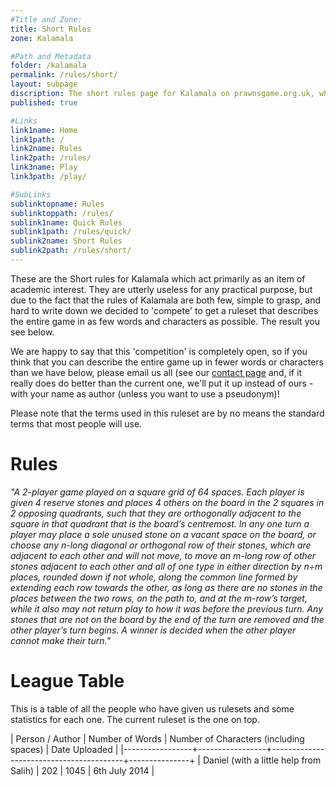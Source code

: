 ```yaml
---
#Title and Zone:
title: Short Rules
zone: Kalamala

#Path and Metadata
folder: /kalamala
permalink: /rules/short/
layout: subpage
discription: The short rules page for Kalamala on prawnsgame.org.uk, where you can learn how to play the abstract strategy board game Kalamala. These rules are more for academic interest than utility.
published: true

#Links
link1name: Home
link1path: /
link2name: Rules
link2path: /rules/
link3name: Play
link3path: /play/

#SubLinks
sublinktopname: Rules
sublinktoppath: /rules/
sublink1name: Quick Rules
sublink1path: /rules/quick/
sublink2name: Short Rules
sublink2path: /rules/short/
---
```


These are the Short rules for Kalamala which act primarily as an item of academic interest. They are utterly useless for any practical purpose, but due to the fact that the rules of Kalamala are both few, simple to grasp, and hard to write down we decided to 'compete' to get a ruleset that describes the entire game in as few words and characters as possible. The result you see below.

We are happy to say that this 'competition' is completely open, so if you think that you can describe the entire game up in fewer words or characters than we have below, please email us all (see our [contact page](/contact/) and, if it really does do better than the current one, we'll put it up instead of ours - with your name as author (unless you want to use a pseudonym)!

Please note that the terms used in this ruleset are by no means the standard terms that most people will use.

Rules
=====

*"A 2-player game played on a square grid of 64 spaces. Each player is given 4 reserve stones and places 4 others on the board in the 2 squares in 2 opposing quadrants, such that they are orthogonally adjacent to the square in that quadrant that is the board’s centremost. In any one turn a player may place a sole unused stone on a vacant space on the board, or choose any n-long diagonal or orthogonal row of their stones, which are adjacent to each other and will not move, to move an m-long row of other stones adjacent to each other and all of one type in either direction by n÷m places, rounded down if not whole, along the common line formed by extending each row towards the other, as long as there are no stones in the places between the two rows, on the path to, and at the m-row’s target, while it also may not return play to how it was before the previous turn. Any stones that are not on the board by the end of the turn are removed and the other player’s turn begins. A winner is decided when the other player cannot make their turn."*

League Table
============

This is a table of all the people who have given us rulesets and some statistics for each one. The current ruleset is the one on top.

| Person / Author | Number of Words | Number of Characters (including spaces) | Date Uploaded |
|-----------------+-----------------+-----------------------------------------+---------------+
| Daniel (with a little help from Salih) | 202 | 1045 | 6th July 2014 |
